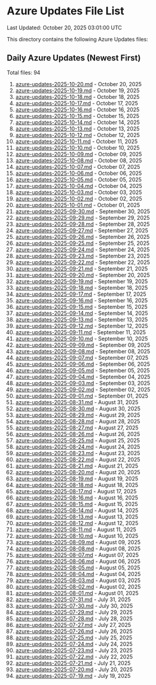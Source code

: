 # Azure Updates File List

Last Updated: October 20, 2025 03:01:00 UTC

This directory contains the following Azure Updates files:

## Daily Azure Updates (Newest First)

Total files: 94

1. [azure-updates-2025-10-20.md](./azure-updates-2025-10-20.md) - October 20, 2025
2. [azure-updates-2025-10-19.md](./azure-updates-2025-10-19.md) - October 19, 2025
3. [azure-updates-2025-10-18.md](./azure-updates-2025-10-18.md) - October 18, 2025
4. [azure-updates-2025-10-17.md](./azure-updates-2025-10-17.md) - October 17, 2025
5. [azure-updates-2025-10-16.md](./azure-updates-2025-10-16.md) - October 16, 2025
6. [azure-updates-2025-10-15.md](./azure-updates-2025-10-15.md) - October 15, 2025
7. [azure-updates-2025-10-14.md](./azure-updates-2025-10-14.md) - October 14, 2025
8. [azure-updates-2025-10-13.md](./azure-updates-2025-10-13.md) - October 13, 2025
9. [azure-updates-2025-10-12.md](./azure-updates-2025-10-12.md) - October 12, 2025
10. [azure-updates-2025-10-11.md](./azure-updates-2025-10-11.md) - October 11, 2025
11. [azure-updates-2025-10-10.md](./azure-updates-2025-10-10.md) - October 10, 2025
12. [azure-updates-2025-10-09.md](./azure-updates-2025-10-09.md) - October 09, 2025
13. [azure-updates-2025-10-08.md](./azure-updates-2025-10-08.md) - October 08, 2025
14. [azure-updates-2025-10-07.md](./azure-updates-2025-10-07.md) - October 07, 2025
15. [azure-updates-2025-10-06.md](./azure-updates-2025-10-06.md) - October 06, 2025
16. [azure-updates-2025-10-05.md](./azure-updates-2025-10-05.md) - October 05, 2025
17. [azure-updates-2025-10-04.md](./azure-updates-2025-10-04.md) - October 04, 2025
18. [azure-updates-2025-10-03.md](./azure-updates-2025-10-03.md) - October 03, 2025
19. [azure-updates-2025-10-02.md](./azure-updates-2025-10-02.md) - October 02, 2025
20. [azure-updates-2025-10-01.md](./azure-updates-2025-10-01.md) - October 01, 2025
21. [azure-updates-2025-09-30.md](./azure-updates-2025-09-30.md) - September 30, 2025
22. [azure-updates-2025-09-29.md](./azure-updates-2025-09-29.md) - September 29, 2025
23. [azure-updates-2025-09-28.md](./azure-updates-2025-09-28.md) - September 28, 2025
24. [azure-updates-2025-09-27.md](./azure-updates-2025-09-27.md) - September 27, 2025
25. [azure-updates-2025-09-26.md](./azure-updates-2025-09-26.md) - September 26, 2025
26. [azure-updates-2025-09-25.md](./azure-updates-2025-09-25.md) - September 25, 2025
27. [azure-updates-2025-09-24.md](./azure-updates-2025-09-24.md) - September 24, 2025
28. [azure-updates-2025-09-23.md](./azure-updates-2025-09-23.md) - September 23, 2025
29. [azure-updates-2025-09-22.md](./azure-updates-2025-09-22.md) - September 22, 2025
30. [azure-updates-2025-09-21.md](./azure-updates-2025-09-21.md) - September 21, 2025
31. [azure-updates-2025-09-20.md](./azure-updates-2025-09-20.md) - September 20, 2025
32. [azure-updates-2025-09-19.md](./azure-updates-2025-09-19.md) - September 19, 2025
33. [azure-updates-2025-09-18.md](./azure-updates-2025-09-18.md) - September 18, 2025
34. [azure-updates-2025-09-17.md](./azure-updates-2025-09-17.md) - September 17, 2025
35. [azure-updates-2025-09-16.md](./azure-updates-2025-09-16.md) - September 16, 2025
36. [azure-updates-2025-09-15.md](./azure-updates-2025-09-15.md) - September 15, 2025
37. [azure-updates-2025-09-14.md](./azure-updates-2025-09-14.md) - September 14, 2025
38. [azure-updates-2025-09-13.md](./azure-updates-2025-09-13.md) - September 13, 2025
39. [azure-updates-2025-09-12.md](./azure-updates-2025-09-12.md) - September 12, 2025
40. [azure-updates-2025-09-11.md](./azure-updates-2025-09-11.md) - September 11, 2025
41. [azure-updates-2025-09-10.md](./azure-updates-2025-09-10.md) - September 10, 2025
42. [azure-updates-2025-09-09.md](./azure-updates-2025-09-09.md) - September 09, 2025
43. [azure-updates-2025-09-08.md](./azure-updates-2025-09-08.md) - September 08, 2025
44. [azure-updates-2025-09-07.md](./azure-updates-2025-09-07.md) - September 07, 2025
45. [azure-updates-2025-09-06.md](./azure-updates-2025-09-06.md) - September 06, 2025
46. [azure-updates-2025-09-05.md](./azure-updates-2025-09-05.md) - September 05, 2025
47. [azure-updates-2025-09-04.md](./azure-updates-2025-09-04.md) - September 04, 2025
48. [azure-updates-2025-09-03.md](./azure-updates-2025-09-03.md) - September 03, 2025
49. [azure-updates-2025-09-02.md](./azure-updates-2025-09-02.md) - September 02, 2025
50. [azure-updates-2025-09-01.md](./azure-updates-2025-09-01.md) - September 01, 2025
51. [azure-updates-2025-08-31.md](./azure-updates-2025-08-31.md) - August 31, 2025
52. [azure-updates-2025-08-30.md](./azure-updates-2025-08-30.md) - August 30, 2025
53. [azure-updates-2025-08-29.md](./azure-updates-2025-08-29.md) - August 29, 2025
54. [azure-updates-2025-08-28.md](./azure-updates-2025-08-28.md) - August 28, 2025
55. [azure-updates-2025-08-27.md](./azure-updates-2025-08-27.md) - August 27, 2025
56. [azure-updates-2025-08-26.md](./azure-updates-2025-08-26.md) - August 26, 2025
57. [azure-updates-2025-08-25.md](./azure-updates-2025-08-25.md) - August 25, 2025
58. [azure-updates-2025-08-24.md](./azure-updates-2025-08-24.md) - August 24, 2025
59. [azure-updates-2025-08-23.md](./azure-updates-2025-08-23.md) - August 23, 2025
60. [azure-updates-2025-08-22.md](./azure-updates-2025-08-22.md) - August 22, 2025
61. [azure-updates-2025-08-21.md](./azure-updates-2025-08-21.md) - August 21, 2025
62. [azure-updates-2025-08-20.md](./azure-updates-2025-08-20.md) - August 20, 2025
63. [azure-updates-2025-08-19.md](./azure-updates-2025-08-19.md) - August 19, 2025
64. [azure-updates-2025-08-18.md](./azure-updates-2025-08-18.md) - August 18, 2025
65. [azure-updates-2025-08-17.md](./azure-updates-2025-08-17.md) - August 17, 2025
66. [azure-updates-2025-08-16.md](./azure-updates-2025-08-16.md) - August 16, 2025
67. [azure-updates-2025-08-15.md](./azure-updates-2025-08-15.md) - August 15, 2025
68. [azure-updates-2025-08-14.md](./azure-updates-2025-08-14.md) - August 14, 2025
69. [azure-updates-2025-08-13.md](./azure-updates-2025-08-13.md) - August 13, 2025
70. [azure-updates-2025-08-12.md](./azure-updates-2025-08-12.md) - August 12, 2025
71. [azure-updates-2025-08-11.md](./azure-updates-2025-08-11.md) - August 11, 2025
72. [azure-updates-2025-08-10.md](./azure-updates-2025-08-10.md) - August 10, 2025
73. [azure-updates-2025-08-09.md](./azure-updates-2025-08-09.md) - August 09, 2025
74. [azure-updates-2025-08-08.md](./azure-updates-2025-08-08.md) - August 08, 2025
75. [azure-updates-2025-08-07.md](./azure-updates-2025-08-07.md) - August 07, 2025
76. [azure-updates-2025-08-06.md](./azure-updates-2025-08-06.md) - August 06, 2025
77. [azure-updates-2025-08-05.md](./azure-updates-2025-08-05.md) - August 05, 2025
78. [azure-updates-2025-08-04.md](./azure-updates-2025-08-04.md) - August 04, 2025
79. [azure-updates-2025-08-03.md](./azure-updates-2025-08-03.md) - August 03, 2025
80. [azure-updates-2025-08-02.md](./azure-updates-2025-08-02.md) - August 02, 2025
81. [azure-updates-2025-08-01.md](./azure-updates-2025-08-01.md) - August 01, 2025
82. [azure-updates-2025-07-31.md](./azure-updates-2025-07-31.md) - July 31, 2025
83. [azure-updates-2025-07-30.md](./azure-updates-2025-07-30.md) - July 30, 2025
84. [azure-updates-2025-07-29.md](./azure-updates-2025-07-29.md) - July 29, 2025
85. [azure-updates-2025-07-28.md](./azure-updates-2025-07-28.md) - July 28, 2025
86. [azure-updates-2025-07-27.md](./azure-updates-2025-07-27.md) - July 27, 2025
87. [azure-updates-2025-07-26.md](./azure-updates-2025-07-26.md) - July 26, 2025
88. [azure-updates-2025-07-25.md](./azure-updates-2025-07-25.md) - July 25, 2025
89. [azure-updates-2025-07-24.md](./azure-updates-2025-07-24.md) - July 24, 2025
90. [azure-updates-2025-07-23.md](./azure-updates-2025-07-23.md) - July 23, 2025
91. [azure-updates-2025-07-22.md](./azure-updates-2025-07-22.md) - July 22, 2025
92. [azure-updates-2025-07-21.md](./azure-updates-2025-07-21.md) - July 21, 2025
93. [azure-updates-2025-07-20.md](./azure-updates-2025-07-20.md) - July 20, 2025
94. [azure-updates-2025-07-19.md](./azure-updates-2025-07-19.md) - July 19, 2025
